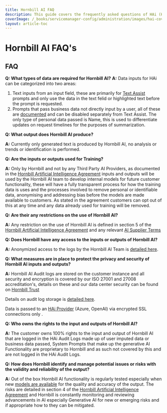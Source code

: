 ```yaml
---
title: Hornbill AI FAQ
description: This guide covers the frequently asked questions of HAi (Hornbill AI).
coverImage: /_books/servicemanager-config/administration/images/hai-cover.jpg
layout: article-toc
---
```

# Hornbill AI FAQ's

## FAQ

**Q: What types of data are required for Hornbill AI?**
**A:** Data inputs for HAi can be categorized into two areas:
1. Text inputs from an input field, these are primarily for [Text Assist](https://docs.hornbill.com/servicemanager-user-guide/hai/text-assist) prompts and only use the data in the text felid or highlighted text before the prompt is requested. 
2. Prompts that pass business data not directly input by a user, all of these are [documented](/servicemanager-config/administration/hai#data) and can be disabled separately from Text Assist. The only type of personal data passed is Name, this is used to differentiate updates on request timelines for the purposes of summarization. 

**Q: What output does Hornbill AI produce?**

**A:** Currently only generated text is produced by Hornbill AI, no analysis or trends or identification is performed.

**Q: Are the inputs or outputs used for Training?**

**A:** Only by Hornbill and not by any Third Party AI Providers, as documented in the [Hornbill Artificial Intelligence Agreement](https://www.hornbill.com/hubfs/Website/PDF/HAI%20Agreement.pdf) inputs and outputs will be used by the Hornbill AI team to develop internal models for future customer functionality, these will have a fully transparent process for how the training data is uses and the processes involved to remove personal or identifiable data, anonymising and addressing bias before the models are made available to customers. As stated in the agreement customers can opt out of this at any time and any data already used for training will be removed.

**Q: Are their any restrictions on the use of Hornbill AI?**

**A:** Any restriction on the use of Hornbill AI is defined in section 5 of the [Hornbill Artificial Intelligence Agreement](https://www.hornbill.com/hubfs/Website/PDF/HAI%20Agreement.pdf) and any relevant [AI Supplier Terms](/servicemanager-config/administration/hai-usage-policy#third-party-terms)

**Q: Does Hornbill have any access to the inputs or outputs of Hornbill AI?**

**A:** Anonymized access to the logs by the Hornbill AI Team is [detailed here](/servicemanager-config/administration/hai-logs#monitoring-of-logs).

**Q: What measures are in place to protect the privacy and security of Hornbill AI inputs and outputs?**

**A:** Hornbill AI Audit logs are stored on the customer instance and all security and encryption is covered by our ISO 27001 and 27008 accreditation's, details on these and our data center security can be found on [Hornbill Trust](https://trust.hornbill.com/compliance/)

Details on audit log storage is [detailed here](/servicemanager-config/administration/hai-logs#monitoring-of-logs).

Data is passed to an [HAi Provider](/servicemanager-config/administration/hai-providers) (Azure, OpenAI) via encrypted SSL connections only .

**Q: Who owns the rights to the input and outputs of Hornbill AI?**

**A:** The customer owns 100% rights to the input and output of Hornbill AI that are logged in the HAi Audit Logs made up of user imputed data or business data passed, System Prompts that make up the generative AI Functionality are proprietary to Hornbill and as such not covered by this and are not logged in the HAi Audit Logs.

**Q: How does Hornbill identify and manage potential issues or risks with the validity and reliability of the output?**

**A:** Out of the box Hornbill AI functionality is regularly tested especially when new [models are available](https://www.hornbill.com/blog/how-the-hai-lab-team-test-new-genai-models-like-gpt-4o) for the quality and accuracy of the output. The risks are detailed in section 4 of the [Hornbill Artificial Intelligence Agreement](https://www.hornbill.com/hubfs/Website/PDF/HAI%20Agreement.pdf) and Hornbill is constantly monitoring and reviewing advancements in AI especially Generative AI for new or emerging risks and if appropriate how to they can be mitigated. 